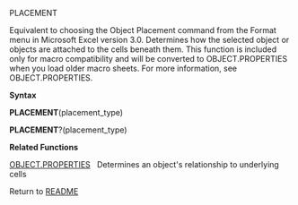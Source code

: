 PLACEMENT

Equivalent to choosing the Object Placement command from the Format menu
in Microsoft Excel version 3.0. Determines how the selected object or
objects are attached to the cells beneath them. This function is
included only for macro compatibility and will be converted to
OBJECT.PROPERTIES when you load older macro sheets. For more
information, see OBJECT.PROPERTIES.

**Syntax**

**PLACEMENT**(placement\_type)

**PLACEMENT**?(placement\_type)

**Related Functions**

[OBJECT.PROPERTIES](OBJECT.PROPERTIES.md)&nbsp;&nbsp;&nbsp;Determines an object's relationship
to underlying cells



Return to [README](README.md)

